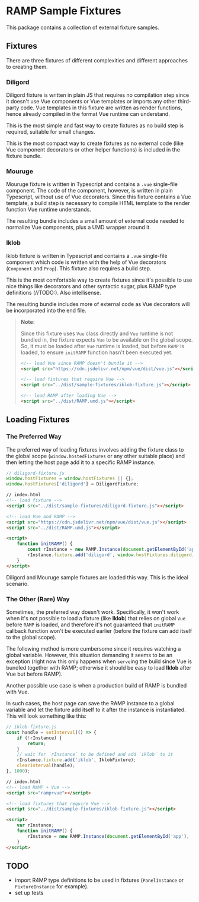 # RAMP Sample Fixtures

This package contains a collection of external fixture samples.

## Fixtures

There are three fixtures of different complexities and different approaches to creating them.

### Diligord

Diligord fixture is written in plain JS that requires no compilation step since it doesn't use Vue components or Vue templates or imports any other third-party code. Vue templates in this fixture are written as render functions, hence already compiled in the format Vue runtime can understand.

This is the most simple and fast way to create fixtures as no build step is required, suitable for small changes.

This is the most compact way to create fixtures as no external code (like Vue component decorators or other helper functions) is included in the fixture bundle.

### Mouruge

Mouruge fixture is written in Typescript and contains a `.vue` single-file component. The code of the component, however, is written in plain Typescript, without use of Vue decorators. Since this fixture contains a Vue template, a build step is necessary to compile HTML template to the render function Vue runtime understands.

The resulting bundle includes a small amount of external code needed to normalize Vue components, plus a UMD wrapper around it.

### Iklob

Iklob fixture is written in Typescript and contains a `.vue` single-file component which code is written with the help of Vue decorators (`Component` and `Prop`). This fixture also requires a build step.

This is the most comfortable way to create fixtures since it's possible to use nice things like decorators and other syntactic sugar, plus RAMP type definitions (//TODO:). Also intellisense.

The resulting bundle includes more of external code as Vue decorators will be incorporated into the end file.

> **Note:**
>
> Since this fixture uses `Vue` class directly and `Vue` runtime is not bundled in, the fixture expects `Vue` to be available on the global scope. So, it must be loaded after `Vue` runtime is loaded, but before `RAMP` is loaded, to ensure `initRAMP` function hasn't been executed yet.
>
> ```html
> <!-- load Vue since RAMP doesn't bundle it -->
> <script src="https://cdn.jsdelivr.net/npm/vue/dist/vue.js"></script>
>
> <!-- load fixtures that require Vue -->
> <script src="../dist/sample-fixtures/iklob-fixture.js"></script>
>
> <!-- load RAMP after loading Vue -->
> <script src="../dist/RAMP.umd.js"></script>
> ```

## Loading Fixtures

### The Preferred Way

The preferred way of loading fixtures involves adding the fixture class to the global scope (`window.hostedFixtures` or any other suitable place) and then letting the host page add it to a specific RAMP instance.

```js
// diligord-fixture.js
window.hostFixtures = window.hostFixtures || {};
window.hostFixtures['diligord'] = DiligordFixture;
```

```html
// index.html
<!-- load fixture -->
<script src="../dist/sample-fixtures/diligord-fixture.js"></script>

<!-- load Vue and RAMP -->
<script src="https://cdn.jsdelivr.net/npm/vue/dist/vue.js"></script>
<script src="../dist/RAMP.umd.js"></script>

<script>
    function initRAMP() {
        const rInstance = new RAMP.Instance(document.getElementById('app'), ...);
        rInstance.fixture.add('diligord', window.hostFixtures.diligord);
    }
</script>
```

Diligord and Mouruge sample fixtures are loaded this way. This is the ideal scenario.

### The Other (Rare) Way

Sometimes, the preferred way doesn't work. Specifically, it won't work when it's not possible to load a fixture (like **Iklob**) that relies on global `Vue` before `RAMP` is loaded, and therefore it's not guaranteed that `initRAMP` callback function won't be executed earlier (before the fixture can add itself to the global scope).

The following method is more cumbersome since it requires watching a global variable. However, this situation demanding it seems to be an exception (right now this only happens when `serve`ing the build since Vue is bundled together with RAMP; otherwise it should be easy to load **Iklob** after Vue but before RAMP).

Another possible use case is when a production build of RAMP is bundled with Vue.

In such cases, the host page can save the RAMP instance to a global variable and let the fixture add itself to it after the instance is instantiated. This will look something like this:

```ts
// iklob-fixture.js
const handle = setInterval(() => {
    if (!rInstance) {
        return;
    }
    // wait for `rInstance` to be defined and add `iklob` to it
    rInstance.fixture.add('iklob', IklobFixture);
    clearInterval(handle);
}, 1000);
```

```html
// index.html
<!-- load RAMP + Vue -->
<script src="ramp+vue"></script>

<!-- load fixtures that require Vue -->
<script src="../dist/sample-fixtures/iklob-fixture.js"></script>

<script>
    var rInstance;
    function initRAMP() {
        rInstance = new RAMP.Instance(document.getElementById('app'), ...);
    }
</script>
```

## TODO

-   import R4MP type definitions to be used in fixtures (`PanelInstance` or `FixtureInstance` for example).
-   set up tests
